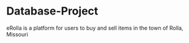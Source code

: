 # Database-Project
eRolla is a platform for users to buy and sell items in the town of Rolla, Missouri
